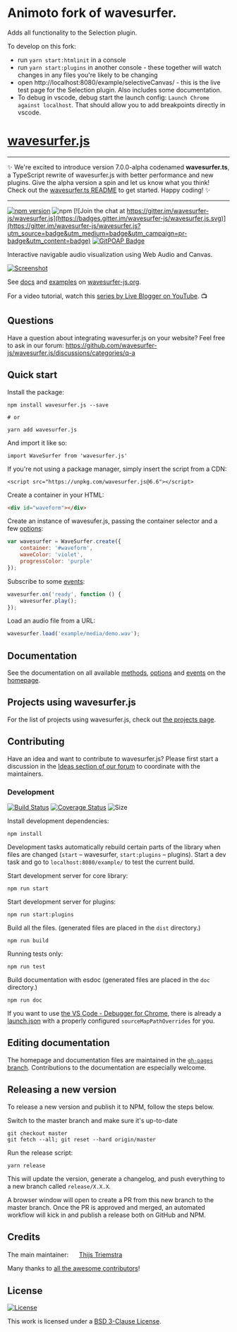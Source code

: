 # Animoto fork of wavesurfer. 
Adds all functionality to the Selection plugin. 

To develop on this fork: 
* run `yarn start:htmlinit` in a console
* run `yarn start:plugins` in another console - these together will watch changes in any files you're likely to be changing
* open http://localhost:8080/example/selectiveCanvas/ - this is the live test page for the Selection plugin. Also includes some documentation.
* To debug in vscode, debug start the launch config: `Launch Chrome against localhost`. That should allow you to add breakpoints directly in vscode.

# [wavesurfer.js](https://wavesurfer-js.org)

---

✨ We're excited to introduce version 7.0.0-alpha codenamed **wavesurfer.ts**, a TypeScript rewrite of wavesurfer.js with better performance and new plugins. Give the alpha version a spin and let us know what you think! Check out the [wavesurfer.ts README](https://github.com/katspaugh/wavesurfer.ts) to get started. Happy coding! ✨

---

[![npm version](https://img.shields.io/npm/v/wavesurfer.js.svg?style=flat)](https://www.npmjs.com/package/wavesurfer.js)
![npm](https://img.shields.io/npm/dm/wavesurfer.js.svg) [![Join the chat at https://gitter.im/wavesurfer-js/wavesurfer.js](https://badges.gitter.im/wavesurfer-js/wavesurfer.js.svg)](https://gitter.im/wavesurfer-js/wavesurfer.js?utm_source=badge&utm_medium=badge&utm_campaign=pr-badge&utm_content=badge)
[![GitPOAP Badge](https://public-api.gitpoap.io/v1/repo/wavesurfer-js/wavesurfer.js/badge)](https://www.gitpoap.io/gh/wavesurfer-js/wavesurfer.js)

Interactive navigable audio visualization using Web Audio and Canvas.

[![Screenshot](https://raw.githubusercontent.com/wavesurfer-js/wavesurfer.js/gh-pages/example/screenshot.png "Screenshot")](https://wavesurfer-js.org)

See [docs](https://wavesurfer-js.org/docs) and [examples](https://wavesurfer-js.org/examples) on [wavesurfer-js.org](https://wavesurfer-js.org).

For a video tutorial, watch this [series by Live Blogger on YouTube](https://www.youtube.com/watch?v=yCmnDWCF8m0). 📺

## Questions
Have a question about integrating wavesurfer.js on your website? Feel free to ask in our forum: https://github.com/wavesurfer-js/wavesurfer.js/discussions/categories/q-a

## Quick start
Install the package:

```
npm install wavesurfer.js --save

# or

yarn add wavesurfer.js
```

And import it like so:
```
import WaveSurfer from 'wavesurfer.js'
```

If you're not using a package manager, simply insert the script from a CDN:
```
<script src="https://unpkg.com/wavesurfer.js@6.6"></script>
```

Create a container in your HTML:
```html
<div id="waveform"></div>
```

Create an instance of wavesufer.js, passing the container selector and a few [options](https://wavesurfer-js.org/docs/options.html):

```javascript
var wavesurfer = WaveSurfer.create({
    container: '#waveform',
    waveColor: 'violet',
    progressColor: 'purple'
});
```

Subscribe to some [events](https://wavesurfer-js.org/docs/events.html):

```javascript
wavesurfer.on('ready', function () {
    wavesurfer.play();
});
```

Load an audio file from a URL:

```javascript
wavesurfer.load('example/media/demo.wav');
```

## Documentation

See the documentation on all available [methods](https://wavesurfer-js.org/docs/methods.html), [options](https://wavesurfer-js.org/docs/options.html) and [events](https://wavesurfer-js.org/docs/events.html) on the [homepage](https://wavesurfer-js.org/docs/).

## Projects using wavesurfer.js

For the list of projects using wavesurfer.js, check out
[the projects page](https://wavesurfer-js.org/projects/).

## Contributing

Have an idea and want to contribute to wavesurfer.js?
Please first start a discussion in the [Ideas section of our forum](https://github.com/wavesurfer-js/wavesurfer.js/discussions/categories/ideas) to coordinate with the maintainers.

### Development

[![Build Status](https://github.com/wavesurfer-js/wavesurfer.js/workflows/wavesurfer.js/badge.svg?branch=master)](https://github.com/wavesurfer-js/wavesurfer.js/actions?workflow=wavesurfer.js)
[![Coverage Status](https://coveralls.io/repos/github/wavesurfer-js/wavesurfer.js/badge.svg)](https://coveralls.io/github/wavesurfer-js/wavesurfer.js)
![Size](https://img.shields.io/bundlephobia/minzip/wavesurfer.js.svg?style=flat)

Install development dependencies:

```
npm install
```
Development tasks automatically rebuild certain parts of the library when files are changed (`start` – wavesurfer, `start:plugins` – plugins). Start a dev task and go to `localhost:8080/example/` to test the current build.

Start development server for core library:

```
npm run start
```

Start development server for plugins:

```
npm run start:plugins
```

Build all the files. (generated files are placed in the `dist` directory.)

```
npm run build
```

Running tests only:

```
npm run test
```

Build documentation with esdoc (generated files are placed in the `doc` directory.)
```
npm run doc
```

If you want to use [the VS Code - Debugger for Chrome](https://github.com/Microsoft/vscode-chrome-debug), there is already a [launch.json](.vscode/launch.json) with a properly configured ``sourceMapPathOverrides`` for you.

## Editing documentation
The homepage and documentation files are maintained in the [`gh-pages` branch](https://github.com/wavesurfer-js/wavesurfer.js/tree/gh-pages). Contributions to the documentation are especially welcome.

## Releasing a new version
To release a new version and publish it to NPM, follow the steps below.

 Switch to the master branch and make sure it's up-to-date
 ```
 git checkout master
 git fetch --all; git reset --hard origin/master
```

Run the release script:
```
yarn release
```
This will update the version, generate a changelog, and push everything to a new branch called `release/X.X.X`.

A browser window will open to create a PR from this new branch to the master branch. Once the PR is approved and merged, an automated workflow will kick in and publish a release both on GitHub and NPM.

## Credits

The main maintainer: <img src="https://avatars.githubusercontent.com/u/305679" width="16" height="16" /> [Thijs Triemstra](https://github.com/thijstriemstra)

Many thanks to [all the awesome contributors](https://github.com/wavesurfer-js/wavesurfer.js/contributors)!

## License

[![License](https://img.shields.io/badge/License-BSD%203--Clause-blue.svg)](https://opensource.org/licenses/BSD-3-Clause)

This work is licensed under a
[BSD 3-Clause License](https://opensource.org/licenses/BSD-3-Clause).
